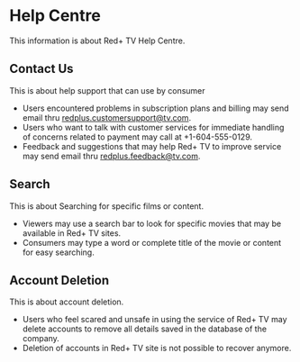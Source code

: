 # Help Centre

This information is about Red+ TV Help Centre.

## Contact Us

This is about help support that can use by consumer

- Users encountered problems in subscription plans and billing may send email thru redplus.customersupport@tv.com.
- Users who want to talk with customer services for immediate handling of concerns related to payment may call at +1-604-555-0129.
- Feedback and suggestions that may help Red+ TV to improve service may send email thru redplus.feedback@tv.com.

## Search

This is about Searching for specific films or content.

- Viewers may use a search bar to look for specific movies that may be available in Red+ TV sites.
- Consumers may type a word or complete title of the movie or content for easy searching.

## Account Deletion

This is about account deletion.

- Users who feel scared and unsafe in using the service of Red+ TV may delete accounts to remove all details saved in the database of the company.
- Deletion of accounts in Red+ TV site is not possible to recover anymore.